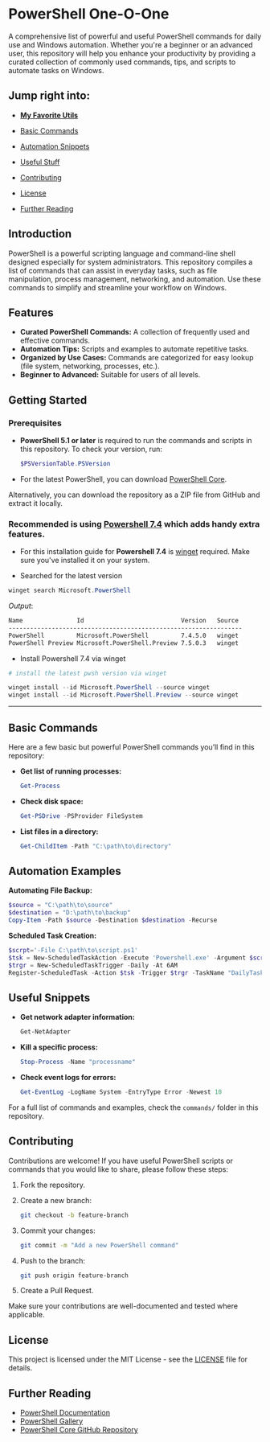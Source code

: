 # PowerShell One-O-One

A comprehensive list of powerful and useful PowerShell commands for daily use and Windows automation. Whether you're a beginner or an advanced user, this repository will help you enhance your productivity by providing a curated collection of commonly used commands, tips, and scripts to automate tasks on Windows.

## Jump right into:

- [**My Favorite Utils**](/pwsh-utils.md)
- [Basic Commands](#basic-commands)
- [Automation Snippets](#automation-examples)
- [Useful Stuff](#useful-snippets)

- [Contributing](#contributing)
- [License](#license)
- [Further Reading](#further-reading)

## Introduction

PowerShell is a powerful scripting language and command-line shell designed especially for system administrators. This repository compiles a list of commands that can assist in everyday tasks, such as file manipulation, process management, networking, and automation. Use these commands to simplify and streamline your workflow on Windows.

## Features

- **Curated PowerShell Commands:** A collection of frequently used and effective commands.
- **Automation Tips:** Scripts and examples to automate repetitive tasks.
- **Organized by Use Cases:** Commands are categorized for easy lookup (file system, networking, processes, etc.).
- **Beginner to Advanced:** Suitable for users of all levels.

## Getting Started

### Prerequisites

- **PowerShell 5.1 or later** is required to run the commands and scripts in this repository. To check your version, run:

  ```powershell
  $PSVersionTable.PSVersion
  ```

- For the latest PowerShell, you can download [PowerShell Core](https://github.com/PowerShell/PowerShell#get-powershell).

Alternatively, you can download the repository as a ZIP file from GitHub and extract it locally.

### Recommended is using [Powershell 7.4](https://learn.microsoft.com/en-us/powershell/scripting/install/installing-powershell-on-windows?view=powershell-7.4) which adds handy extra features.

- For this installation guide for **Powershell 7.4** is [winget](https://learn.microsoft.com/en-us/windows/package-manager/winget) required. Make sure you've installed it on your system.

- Searched for the latest version

```powershell
winget search Microsoft.PowerShell
```

_Output_: 

```markdown
Name               Id                           Version   Source
-----------------------------------------------------------------
PowerShell         Microsoft.PowerShell         7.4.5.0   winget
PowerShell Preview Microsoft.PowerShell.Preview 7.5.0.3   winget
```

- Install Powershell 7.4 via winget

```powershell
# install the latest pwsh version via winget

winget install --id Microsoft.PowerShell --source winget
winget install --id Microsoft.PowerShell.Preview --source winget
```

--- 

## Basic Commands

Here are a few basic but powerful PowerShell commands you’ll find in this repository:

- **Get list of running processes:**

  ```powershell
  Get-Process
  ```

- **Check disk space:**

  ```powershell
  Get-PSDrive -PSProvider FileSystem
  ```

- **List files in a directory:**

  ```powershell
  Get-ChildItem -Path "C:\path\to\directory"
  ```

## Automation Examples

**Automating File Backup:**

  ```powershell
  $source = "C:\path\to\source"
  $destination = "D:\path\to\backup"
  Copy-Item -Path $source -Destination $destination -Recurse
  ```

**Scheduled Task Creation:**

```powershell
$scrpt='-File C:\path\to\script.ps1'
$tsk = New-ScheduledTaskAction -Execute 'Powershell.exe' -Argument $scrpt
$trgr = New-ScheduledTaskTrigger -Daily -At 6AM
Register-ScheduledTask -Action $tsk -Trigger $trgr -TaskName "DailyTask"
```

## Useful Snippets

- **Get network adapter information:**

  ```powershell
  Get-NetAdapter
  ```

- **Kill a specific process:**

  ```powershell
  Stop-Process -Name "processname"
  ```

- **Check event logs for errors:**

  ```powershell
  Get-EventLog -LogName System -EntryType Error -Newest 10
  ```

For a full list of commands and examples, check the `commands/` folder in this repository.

## Contributing

Contributions are welcome! If you have useful PowerShell scripts or commands that you would like to share, please follow these steps:

1. Fork the repository.
2. Create a new branch:

   ```bash
   git checkout -b feature-branch
   ```

3. Commit your changes:

   ```bash
   git commit -m "Add a new PowerShell command"
   ```

4. Push to the branch:

   ```bash
   git push origin feature-branch
   ```

5. Create a Pull Request.

Make sure your contributions are well-documented and tested where applicable.

## License

This project is licensed under the MIT License - see the [LICENSE](LICENSE) file for details.

## Further Reading

- [PowerShell Documentation](https://learn.microsoft.com/en-us/powershell/)
- [PowerShell Gallery](https://www.powershellgallery.com/)
- [PowerShell Core GitHub Repository](https://github.com/PowerShell/PowerShell)

